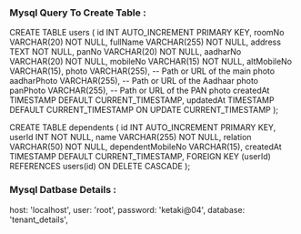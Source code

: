 ### Mysql Query To Create Table : 

CREATE TABLE users (
    id INT AUTO_INCREMENT PRIMARY KEY,
    roomNo VARCHAR(20) NOT NULL,
    fullName VARCHAR(255) NOT NULL,
    address TEXT NOT NULL,
    panNo VARCHAR(20) NOT NULL,
    aadharNo VARCHAR(20) NOT NULL,
    mobileNo VARCHAR(15) NOT NULL,
    altMobileNo VARCHAR(15),
    photo VARCHAR(255),      -- Path or URL of the main photo
    aadharPhoto VARCHAR(255), -- Path or URL of the Aadhaar photo
    panPhoto VARCHAR(255),    -- Path or URL of the PAN photo
    createdAt TIMESTAMP DEFAULT CURRENT_TIMESTAMP,
    updatedAt TIMESTAMP DEFAULT CURRENT_TIMESTAMP ON UPDATE CURRENT_TIMESTAMP
);


CREATE TABLE dependents (
    id INT AUTO_INCREMENT PRIMARY KEY,
    userId INT NOT NULL,
    name VARCHAR(255) NOT NULL,
    relation VARCHAR(50) NOT NULL,
    dependentMobileNo VARCHAR(15),
    createdAt TIMESTAMP DEFAULT CURRENT_TIMESTAMP,
    FOREIGN KEY (userId) REFERENCES users(id) ON DELETE CASCADE
);

### Mysql Datbase Details : 
  host: 'localhost',
  user: 'root',
  password: 'ketaki@04',
  database: 'tenant_details',
